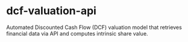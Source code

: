 # dcf-valuation-api
Automated Discounted Cash Flow (DCF) valuation model that retrieves financial data via API and computes intrinsic share value.
